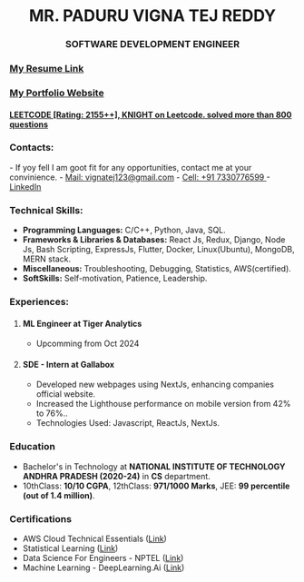 <h1 align="center">MR. PADURU VIGNA TEJ REDDY</h1>
<h3 align="center">SOFTWARE DEVELOPMENT ENGINEER</h3>


<h3><a target="_blank" href="https://1drv.ms/b/c/b14585ec3b7ad02d/EdRD8ykCm-NOpH5aWTZVUcEBy8wT_dUu9nMShk6W9VX_cQ?e=V6louv">My Resume Link</a></h3>



<h3><a target="_blank" href="https://vignatejpersonalwebsite.netlify.app/">My Portfolio Website</a></h3>


<h4><a target="_blank" href="https://leetcode.com/u/vignatejreddy/">LEETCODE [Rating: 2155++], KNIGHT on Leetcode. solved more than 800 questions</a></h4>



<h3>Contacts: </h3>
- If yoy fell I am goot fit for any opportunities, contact me at your convinience.
- <a target="_blank" href="mailto:vignatej123@gmail.com">Mail: vignatej123@gmail.com</a>
- <a href="tel:+917330776599">Cell: +91 7330776599 </a>
- <a target="_blank" href="https://www.linkedin.com/in/paduru-vigna-tej-reddy/">LinkedIn</a>


<h3>Technical Skills: </h3>
<ul>
  <li><b>Programming Languages:</b> C/C++, Python, Java, SQL.</li>
  <li><b>Frameworks & Libraries & Databases:</b> React Js, Redux, Django, Node Js, Bash Scripting, ExpressJs, Flutter, Docker, Linux(Ubuntu), MongoDB, MERN stack.</li>
  <li><b>Miscellaneous:</b> Troubleshooting, Debugging, Statistics, AWS(certified).</li>
  <li><b>SoftSkills:</b> Self-motivation, Patience, Leadership.</li>
</ul>

<h3>Experiences: </h3>
<ol>
  <li>
    <h4>ML Engineer at Tiger Analytics</h4>
    <ul>
      <li>Upcomming from Oct 2024</li>
    </ul>
  </li>
  <li>
    <h4>SDE - Intern at Gallabox </h4>
    <ul>
      <li>Developed new webpages using NextJs, enhancing companies official website.</li>
      <li>Increased the Lighthouse performance on mobile version from 42% to 76%..</li>
      <li>Technologies Used: Javascript, ReactJs, NextJs. </li>
    </ul>
  </li>
</ol>



<h3>Education</h3>
<ul>
  <li>
    Bachelor's in Technology at <b>NATIONAL INSTITUTE OF TECHNOLOGY ANDHRA PRADESH (2020-24)</b> in <b>CS</b> department.
  </li>
  <li>
    10thClass: <b>10/10 CGPA</b>, 12thClass: <b>971/1000 Marks</b>, JEE: <b>99 percentile (out of 1.4 million)</b>.
  </li>
</ul>

<h3>Certifications</h3>
<ul>
  <li> AWS Cloud Technical Essentials (<a target="_blank" href="https://coursera.org/share/c82f009c6a91de16ff9271a5dabf4ce0" >Link</a>) </li>
  <li> Statistical Learning (<a target="_blank" href="https://drive.google.com/file/d/17nNCzUx26wVavOfY1HRHSG1PBNegVE48/view?usp=sharing" >Link</a>) </li>
  <li> Data Science For Engineers - NPTEL (<a target="_blank" href="https://drive.google.com/file/d/1oZgnUgV9X0salxCMqyZkI_OV73uxJKya/view?usp=sharing" >Link</a>) </li>
  <li> Machine Learning - DeepLearning.Ai (<a target="_blank" href="https://coursera.org/share/e0a54963c79b31a40e6118df87bd5922" >Link</a>) </li>
</ul>
